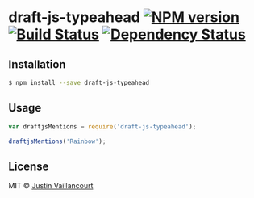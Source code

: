 # draft-js-typeahead [![NPM version][npm-image]][npm-url] [![Build Status][travis-image]][travis-url] [![Dependency Status][daviddm-image]][daviddm-url]
> 

## Installation

```sh
$ npm install --save draft-js-typeahead
```

## Usage

```js
var draftjsMentions = require('draft-js-typeahead');

draftjsMentions('Rainbow');
```
## License

MIT © [Justin Vaillancourt]()


[npm-image]: https://badge.fury.io/js/draft-js-typeahead.svg
[npm-url]: https://npmjs.org/package/draft-js-typeahead
[travis-image]: https://travis-ci.org/dooly-ai/draft-js-typeahead.svg?branch=master
[travis-url]: https://travis-ci.org/dooly-ai/draft-js-typeahead
[daviddm-image]: https://david-dm.org/dooly-ai/draft-js-typeahead.svg?theme=shields.io
[daviddm-url]: https://david-dm.org/dooly-ai/draft-js-typeahead
